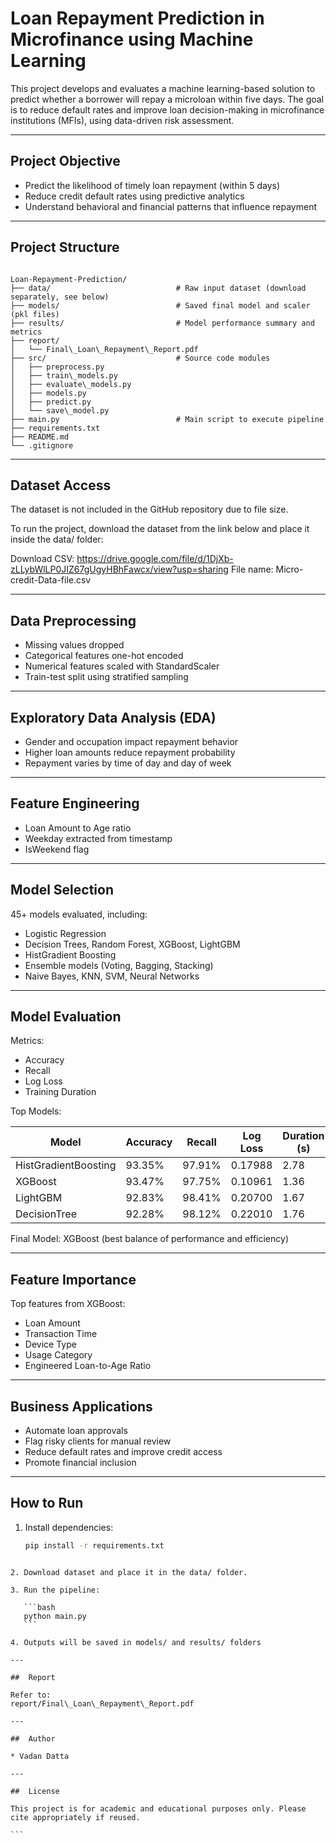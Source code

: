 # Loan Repayment Prediction in Microfinance using Machine Learning

This project develops and evaluates a machine learning-based solution to predict whether a borrower will repay a microloan within five days. The goal is to reduce default rates and improve loan decision-making in microfinance institutions (MFIs), using data-driven risk assessment.

---

##  Project Objective

- Predict the likelihood of timely loan repayment (within 5 days)
- Reduce credit default rates using predictive analytics
- Understand behavioral and financial patterns that influence repayment

---

##  Project Structure

```

Loan-Repayment-Prediction/
├── data/                            # Raw input dataset (download separately, see below)
├── models/                          # Saved final model and scaler (pkl files)
├── results/                         # Model performance summary and metrics
├── report/
│   └── Final\_Loan\_Repayment\_Report.pdf
├── src/                             # Source code modules
│   ├── preprocess.py
│   ├── train\_models.py
│   ├── evaluate\_models.py
│   ├── models.py
│   ├── predict.py
│   └── save\_model.py
├── main.py                          # Main script to execute pipeline
├── requirements.txt
├── README.md
└── .gitignore

````

---

##  Dataset Access

The dataset is not included in the GitHub repository due to file size.

To run the project, download the dataset from the link below and place it inside the data/ folder:

 Download CSV: https://drive.google.com/file/d/1DjXb-zLLybWlLP0JIZ67gUgyHBhFawcx/view?usp=sharing
File name: Micro-credit-Data-file.csv

---

##  Data Preprocessing

- Missing values dropped
- Categorical features one-hot encoded
- Numerical features scaled with StandardScaler
- Train-test split using stratified sampling

---

##  Exploratory Data Analysis (EDA)

- Gender and occupation impact repayment behavior
- Higher loan amounts reduce repayment probability
- Repayment varies by time of day and day of week

---

##  Feature Engineering

- Loan Amount to Age ratio
- Weekday extracted from timestamp
- IsWeekend flag

---

##  Model Selection

45+ models evaluated, including:

- Logistic Regression
- Decision Trees, Random Forest, XGBoost, LightGBM
- HistGradient Boosting
- Ensemble models (Voting, Bagging, Stacking)
- Naive Bayes, KNN, SVM, Neural Networks

---

##  Model Evaluation

Metrics:
- Accuracy
- Recall
- Log Loss
- Training Duration

Top Models:

| Model                 | Accuracy | Recall | Log Loss | Duration (s) |
|----------------------|----------|--------|----------|--------------|
| HistGradientBoosting | 93.35%   | 97.91% | 0.17988  | 2.78         |
| XGBoost              | 93.47%   | 97.75% | 0.10961  | 1.36         |
| LightGBM             | 92.83%   | 98.41% | 0.20700  | 1.67         |
| DecisionTree         | 92.28%   | 98.12% | 0.22010  | 1.76         |

Final Model: XGBoost (best balance of performance and efficiency)

---

##  Feature Importance

Top features from XGBoost:

- Loan Amount
- Transaction Time
- Device Type
- Usage Category
- Engineered Loan-to-Age Ratio

---

##  Business Applications

- Automate loan approvals
- Flag risky clients for manual review
- Reduce default rates and improve credit access
- Promote financial inclusion

---

##  How to Run

1. Install dependencies:
   ```bash
   pip install -r requirements.txt
````

2. Download dataset and place it in the data/ folder.

3. Run the pipeline:

   ```bash
   python main.py
   ```

4. Outputs will be saved in models/ and results/ folders

---

##  Report

Refer to:
report/Final\_Loan\_Repayment\_Report.pdf

---

##  Author

* Vadan Datta

---

##  License

This project is for academic and educational purposes only. Please cite appropriately if reused.

```

